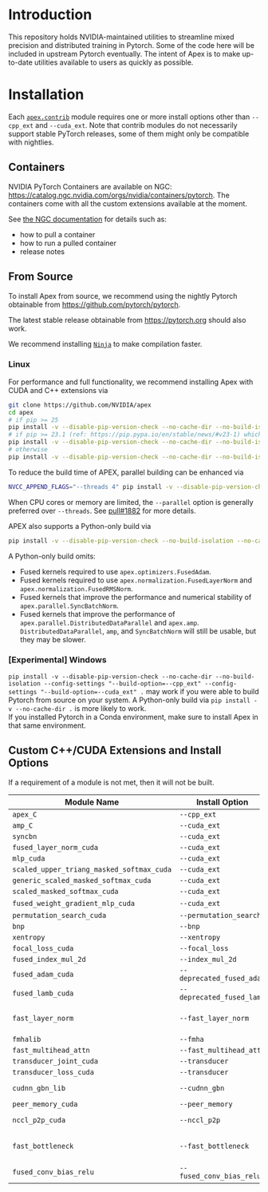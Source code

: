 # Introduction

This repository holds NVIDIA-maintained utilities to streamline mixed precision and distributed training in Pytorch.
Some of the code here will be included in upstream Pytorch eventually.
The intent of Apex is to make up-to-date utilities available to users as quickly as possible.

# Installation
Each [`apex.contrib`](./apex/contrib) module requires one or more install options other than `--cpp_ext` and `--cuda_ext`.
Note that contrib modules do not necessarily support stable PyTorch releases, some of them might only be compatible with nightlies.

## Containers
NVIDIA PyTorch Containers are available on NGC: https://catalog.ngc.nvidia.com/orgs/nvidia/containers/pytorch.
The containers come with all the custom extensions available at the moment. 

See [the NGC documentation](https://docs.nvidia.com/deeplearning/frameworks/pytorch-release-notes/index.html) for details such as:
- how to pull a container
- how to run a pulled container
- release notes

## From Source

To install Apex from source, we recommend using the nightly Pytorch obtainable from https://github.com/pytorch/pytorch.

The latest stable release obtainable from https://pytorch.org should also work.

We recommend installing [`Ninja`](https://ninja-build.org/) to make compilation faster.

### Linux
For performance and full functionality, we recommend installing Apex with
CUDA and C++ extensions via
```bash
git clone https://github.com/NVIDIA/apex
cd apex
# if pip >= 25 
pip install -v --disable-pip-version-check --no-cache-dir --no-build-isolation --config-settings "--global-option=--cpp_ext" --config-settings "--global-option=--cuda_ext" ./
# if pip >= 23.1 (ref: https://pip.pypa.io/en/stable/news/#v23-1) which supports multiple `--config-settings` with the same key... 
pip install -v --disable-pip-version-check --no-cache-dir --no-build-isolation --config-settings "--build-option=--cpp_ext" --config-settings "--build-option=--cuda_ext" ./
# otherwise
pip install -v --disable-pip-version-check --no-cache-dir --no-build-isolation --global-option="--cpp_ext" --global-option="--cuda_ext" ./
```

To reduce the build time of APEX, parallel building can be enhanced via
```bash
NVCC_APPEND_FLAGS="--threads 4" pip install -v --disable-pip-version-check --no-cache-dir --no-build-isolation --config-settings "--build-option=--cpp_ext --cuda_ext --parallel 8" ./
```
When CPU cores or memory are limited, the `--parallel` option is generally preferred over `--threads`. See [pull#1882](https://github.com/NVIDIA/apex/pull/1882) for more details.

APEX also supports a Python-only build via
```bash
pip install -v --disable-pip-version-check --no-build-isolation --no-cache-dir ./
```
A Python-only build omits:
- Fused kernels required to use `apex.optimizers.FusedAdam`.
- Fused kernels required to use `apex.normalization.FusedLayerNorm` and `apex.normalization.FusedRMSNorm`.
- Fused kernels that improve the performance and numerical stability of `apex.parallel.SyncBatchNorm`.
- Fused kernels that improve the performance of `apex.parallel.DistributedDataParallel` and `apex.amp`.
`DistributedDataParallel`, `amp`, and `SyncBatchNorm` will still be usable, but they may be slower.


### [Experimental] Windows
`pip install -v --disable-pip-version-check --no-cache-dir --no-build-isolation --config-settings "--build-option=--cpp_ext" --config-settings "--build-option=--cuda_ext" .` may work if you were able to build Pytorch from source
on your system. A Python-only build via `pip install -v --no-cache-dir .` is more likely to work.  
If you installed Pytorch in a Conda environment, make sure to install Apex in that same environment.


## Custom C++/CUDA Extensions and Install Options

If a requirement of a module is not met, then it will not be built.

|  Module Name  |  Install Option  |  Misc  |
|---------------|------------------|--------|
|  `apex_C`     |  `--cpp_ext`     | |
|  `amp_C`      |  `--cuda_ext`    | |
|  `syncbn`     |  `--cuda_ext`    | |
|  `fused_layer_norm_cuda`  |  `--cuda_ext`  | [`apex.normalization`](./apex/normalization) |
|  `mlp_cuda`   |  `--cuda_ext`    | |
|  `scaled_upper_triang_masked_softmax_cuda`  |  `--cuda_ext`  | |
|  `generic_scaled_masked_softmax_cuda`  |  `--cuda_ext`  | |
|  `scaled_masked_softmax_cuda`  |  `--cuda_ext`  | |
|  `fused_weight_gradient_mlp_cuda`  |  `--cuda_ext`  | Requires CUDA>=11 |
|  `permutation_search_cuda`  |  `--permutation_search`  | [`apex.contrib.sparsity`](./apex/contrib/sparsity)  |
|  `bnp`        |  `--bnp`         |  [`apex.contrib.groupbn`](./apex/contrib/groupbn) |
|  `xentropy`   |  `--xentropy`    |  [`apex.contrib.xentropy`](./apex/contrib/xentropy)  |
|  `focal_loss_cuda`  |  `--focal_loss`  |  [`apex.contrib.focal_loss`](./apex/contrib/focal_loss)  |
|  `fused_index_mul_2d`  |  `--index_mul_2d`  |  [`apex.contrib.index_mul_2d`](./apex/contrib/index_mul_2d)  |
|  `fused_adam_cuda`  |  `--deprecated_fused_adam`  |  [`apex.contrib.optimizers`](./apex/contrib/optimizers)  |
|  `fused_lamb_cuda`  |  `--deprecated_fused_lamb`  |  [`apex.contrib.optimizers`](./apex/contrib/optimizers)  |
|  `fast_layer_norm`  |  `--fast_layer_norm`  |  [`apex.contrib.layer_norm`](./apex/contrib/layer_norm). different from `fused_layer_norm` |
|  `fmhalib`    |  `--fmha`        |  [`apex.contrib.fmha`](./apex/contrib/fmha)  |
|  `fast_multihead_attn`  |  `--fast_multihead_attn`  |  [`apex.contrib.multihead_attn`](./apex/contrib/multihead_attn)  |
|  `transducer_joint_cuda`  |  `--transducer`  |  [`apex.contrib.transducer`](./apex/contrib/transducer)  |
|  `transducer_loss_cuda`   |  `--transducer`  |  [`apex.contrib.transducer`](./apex/contrib/transducer)  |
|  `cudnn_gbn_lib`  |  `--cudnn_gbn`  | Requires cuDNN>=8.5, [`apex.contrib.cudnn_gbn`](./apex/contrib/cudnn_gbn) |
|  `peer_memory_cuda`  |  `--peer_memory`  |  [`apex.contrib.peer_memory`](./apex/contrib/peer_memory)  |
|  `nccl_p2p_cuda`  |  `--nccl_p2p`  | Requires NCCL >= 2.10, [`apex.contrib.nccl_p2p`](./apex/contrib/nccl_p2p)  |
|  `fast_bottleneck`  |  `--fast_bottleneck`  |  Requires `peer_memory_cuda` and `nccl_p2p_cuda`, [`apex.contrib.bottleneck`](./apex/contrib/bottleneck) |
|  `fused_conv_bias_relu`  |  `--fused_conv_bias_relu`  | Requires cuDNN>=8.4, [`apex.contrib.conv_bias_relu`](./apex/contrib/conv_bias_relu) |
